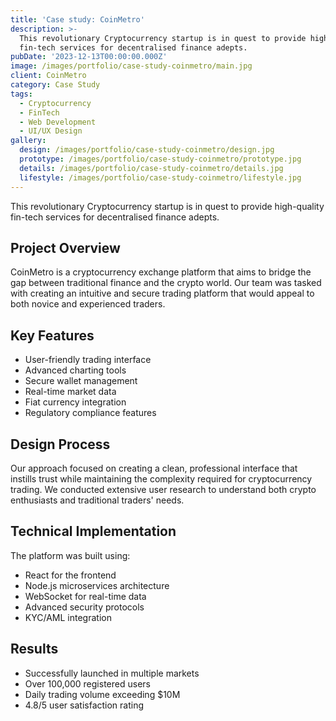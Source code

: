 ```yaml
---
title: 'Case study: CoinMetro'
description: >-
  This revolutionary Cryptocurrency startup is in quest to provide high-quality
  fin-tech services for decentralised finance adepts.
pubDate: '2023-12-13T00:00:00.000Z'
image: /images/portfolio/case-study-coinmetro/main.jpg
client: CoinMetro
category: Case Study
tags:
  - Cryptocurrency
  - FinTech
  - Web Development
  - UI/UX Design
gallery:
  design: /images/portfolio/case-study-coinmetro/design.jpg
  prototype: /images/portfolio/case-study-coinmetro/prototype.jpg
  details: /images/portfolio/case-study-coinmetro/details.jpg
  lifestyle: /images/portfolio/case-study-coinmetro/lifestyle.jpg
---
```


This revolutionary Cryptocurrency startup is in quest to provide high-quality fin-tech services for decentralised finance adepts.

## Project Overview

CoinMetro is a cryptocurrency exchange platform that aims to bridge the gap between traditional finance and the crypto world. Our team was tasked with creating an intuitive and secure trading platform that would appeal to both novice and experienced traders.

## Key Features

- User-friendly trading interface
- Advanced charting tools
- Secure wallet management
- Real-time market data
- Fiat currency integration
- Regulatory compliance features

## Design Process

Our approach focused on creating a clean, professional interface that instills trust while maintaining the complexity required for cryptocurrency trading. We conducted extensive user research to understand both crypto enthusiasts and traditional traders' needs.

## Technical Implementation

The platform was built using:

- React for the frontend
- Node.js microservices architecture
- WebSocket for real-time data
- Advanced security protocols
- KYC/AML integration

## Results

- Successfully launched in multiple markets
- Over 100,000 registered users
- Daily trading volume exceeding $10M
- 4.8/5 user satisfaction rating
